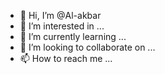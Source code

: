 - 👋 Hi, I’m @Al-akbar
- 👀 I’m interested in ...
- 🌱 I’m currently learning ...
- 💞️ I’m looking to collaborate on ...
- 📫 How to reach me ...

<!---
Al-akbar/Al-akbar is a ✨ special ✨ repository because its `README.md` (this file) appears on your GitHub profile.
You can click the Preview link to take a look at your changes.
--->
